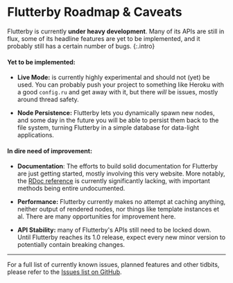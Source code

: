 # Flutterby Roadmap & Caveats

Flutterby is currently **under heavy development**. Many of its APIs are still in flux, some of its headline features are yet to be implemented, and it probably still has a certain number of bugs.
{:.intro}

#### Yet to be implemented:

- **Live Mode:** is currently highly experimental and should not (yet) be used. You can probably push your project to something like Heroku with a good `config.ru` and get away with it, but there _will_ be issues, mostly around thread safety.

- **Node Persistence:** Flutterby lets you dynamically spawn new nodes, and some day in the future you will be able to persist them back to the file system, turning Flutterby in a simple database for data-light applications.


#### In dire need of improvement:

- **Documentation**: The efforts to build solid documentation for Flutterby are just getting started, mostly involving this very website. More notably, the [RDoc reference](http://www.rubydoc.info/github/hmans/flutterby) is currently significantly lacking, with important methods being entire undocumented.

- **Performance:** Flutterby currently makes no attempt at caching anything, neither output of rendered nodes, nor things like template instances et al. There are many opportunities for improvement here.

- **API Stability:** many of Flutterby's APIs still need to be locked down. Until Flutterby reaches its 1.0 release, expect every new minor version to potentially contain breaking changes.


----

For a full list of currently known issues, planned features and other tidbits, please refer to the [Issues list on GitHub](https://github.com/hmans/flutterby/issues).
